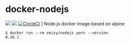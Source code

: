 # docker-nodejs

[![](https://images.microbadger.com/badges/image/smizy/nodejs.svg)](https://microbadger.com/images/smizy/nodejs "Get your own image badge on microbadger.com") 
[![](https://images.microbadger.com/badges/version/smizy/nodejs.svg)](https://microbadger.com/images/smizy/nodejs "Get your own version badge on microbadger.com")
[![CircleCI](https://circleci.com/gh/smizy/docker-nodejs.svg?style=svg&circle-token=f5603e044ae55452f511eae789603038bf9d51cc)](https://circleci.com/gh/smizy/docker-nodejs)
]
Node.js docker image based on alpine

```
$ docker run --rm smizy/nodejs yarn --version
0.16.1
```